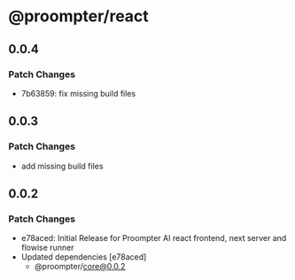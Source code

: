# @proompter/react

## 0.0.4

### Patch Changes

- 7b63859: fix missing build files

## 0.0.3

### Patch Changes

- add missing build files

## 0.0.2

### Patch Changes

- e78aced: Initial Release for Proompter AI react frontend, next server and flowise runner
- Updated dependencies [e78aced]
  - @proompter/core@0.0.2
